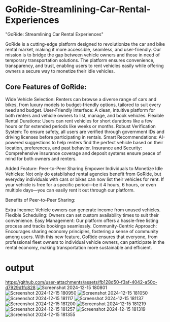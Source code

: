 # GoRide-Streamlining-Car-Rental-Experiences
"GoRide: Streamlining Car Rental Experiences"

GoRide is a cutting-edge platform designed to revolutionize the car and bike rental market, making it more accessible, seamless, and user-friendly. Our mission is to bridge the gap between vehicle owners and those in need of temporary transportation solutions. The platform ensures convenience, transparency, and trust, enabling users to rent vehicles easily while offering owners a secure way to monetize their idle vehicles.

## Core Features of GoRide:
Wide Vehicle Selection: Renters can browse a diverse range of cars and bikes, from luxury models to budget-friendly options, tailored to suit every need and budget.
User-Friendly Interface: A clean, intuitive platform for both renters and vehicle owners to list, manage, and book vehicles.
Flexible Rental Durations: Users can rent vehicles for short durations like a few hours or for extended periods like weeks or months.
Robust Verification System: To ensure safety, all users are verified through government IDs and driving licenses before participating in rentals.
Smart Recommendations: AI-powered suggestions to help renters find the perfect vehicle based on their location, preferences, and past behavior.
Insurance and Security: Comprehensive insurance coverage and deposit systems ensure peace of mind for both owners and renters.

Added Feature: Peer-to-Peer Sharing
Empower Individuals to Monetize Idle Vehicles:
Not only do established rental agencies benefit from GoRide, but everyday individuals with cars or bikes can now list their vehicles for rent. If your vehicle is free for a specific period—be it 4 hours, 6 hours, or even multiple days—you can easily rent it out through our platform.

Benefits of Peer-to-Peer Sharing:

Extra Income: Vehicle owners can generate income from unused vehicles.
Flexible Scheduling: Owners can set custom availability times to suit their convenience.
Easy Management: Our platform offers a hassle-free listing process and tracks bookings seamlessly.
Community-Centric Approach: Encourages sharing economy principles, fostering a sense of community among users.
With this new feature, GoRide ensures that everyone, from professional fleet owners to individual vehicle owners, can participate in the rental economy, making transportation more sustainable and efficient.

# output
https://github.com/user-attachments/assets/fb128d50-f3af-4042-a50c-d7929d1fc828
![Screenshot 2024-12-15 180801](https://github.com/user-attachments/assets/7e029e3d-51e5-4508-ba8d-2cc38d138286)
![Screenshot 2024-12-15 180950](https://github.com/user-attachments/assets/7ecae6a1-041b-4ddb-bf62-4487cd8b5339)
![Screenshot 2024-12-15 181050](https://github.com/user-attachments/assets/af0bedfa-d4f7-4e12-adc1-18470115a231)
![Screenshot 2024-12-15 181117](https://github.com/user-attachments/assets/cfa25cbc-0220-4097-925f-5650be6be4b7)
![Screenshot 2024-12-15 181137](https://github.com/user-attachments/assets/fee34db1-3803-4d0a-87b5-b43a47c52627)
![Screenshot 2024-12-15 181200](https://github.com/user-attachments/assets/46381dd8-5ec7-4bbe-98a7-8d36faccb707)
![Screenshot 2024-12-15 181219](https://github.com/user-attachments/assets/15a62409-16f3-4ceb-b250-5265231eb936)
![Screenshot 2024-12-15 181257](https://github.com/user-attachments/assets/71f6e671-6433-41f9-9364-8922f1703231)
![Screenshot 2024-12-15 181319](https://github.com/user-attachments/assets/d76e7b08-5d6c-41a6-8a84-64fe665b375b)
![Screenshot 2024-12-15 181355](https://github.com/user-attachments/assets/9abfb1fa-b593-4e83-ace9-209c539506c2)




























